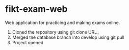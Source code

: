 # fikt-exam-web
Web application for practicing and making exams online.

1.	Cloned the repository using git clone URL_
2.	Merged the database branch into develop using git pull
3.	Project opened
